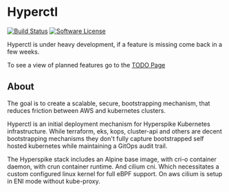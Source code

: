 # Hyperctl

[![Build Status](https://ci.hyperspike.io/api/badges/Hyperspike/hyperctl/status.svg)](https://ci.hyperspike.io/Hyperspike/hyperctl)
[![Software License](https://img.shields.io/badge/license-MIT-brightgreen.svg?style=flat)](COPYING)

Hyperctl is under heavy development, if a feature is missing come back in a few weeks.

To see a view of planned features go to the [TODO Page](TODO.md)

## About

The goal is to create a scalable, secure, bootstrapping mechanism, that reduces friction between AWS and kubernetes clusters.

Hyperctl is an initial deployment mechanism for Hyperspike Kubernetes infrastructure. While terraform, eks, kops, cluster-api and others are decent bootstrapping mechanisms they don't fully capture bootstrapped self hosted kubernetes while maintaining a GitOps audit trail.

The Hyperspike stack includes an Alpine base image, with cri-o container daemon, with crun container runtime. And cilium cni. Which necessitates a custom configured linux kernel for full eBPF support. On aws cilium is setup in ENI mode without kube-proxy.
